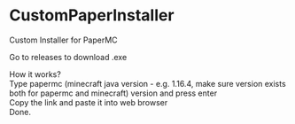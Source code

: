 # CustomPaperInstaller
Custom Installer for PaperMC

Go to releases to download .exe<br/>

How it works?<br/>
Type papermc (minecraft java version -  e.g. 1.16.4, make sure version exists both for papermc and minecraft) version and press enter<br/>
Copy the link and paste it into web browser<br/>
Done.<br/>
